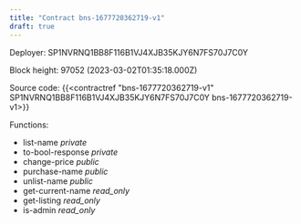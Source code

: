 ```yaml
---
title: "Contract bns-1677720362719-v1"
draft: true
---
```

Deployer: SP1NVRNQ1BB8F116B1VJ4XJB35KJY6N7FS70J7C0Y


 



Block height: 97052 (2023-03-02T01:35:18.000Z)

Source code: {{<contractref "bns-1677720362719-v1" SP1NVRNQ1BB8F116B1VJ4XJB35KJY6N7FS70J7C0Y bns-1677720362719-v1>}}

Functions:

* list-name _private_
* to-bool-response _private_
* change-price _public_
* purchase-name _public_
* unlist-name _public_
* get-current-name _read_only_
* get-listing _read_only_
* is-admin _read_only_
